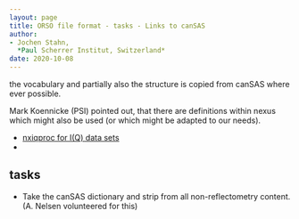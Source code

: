 ```yaml
---
layout: page
title: ORSO file format - tasks - Links to canSAS
author:
- Jochen Stahn,  
  *Paul Scherrer Institut, Switzerland*
date: 2020-10-08
---
```


the vocabulary and partially also the structure is copied from
canSAS where ever possible.

Mark Koennicke (PSI) pointed out, that there are definitions within nexus 
which might also be used (or which might be adapted to our needs).

- [nxiqproc for I(Q) data sets](https://manual.nexusformat.org/classes/applications/NXiqproc.html#nxiqproc)
- 

## tasks

- Take the canSAS dictionary and strip from all non-reflectometry content.
  (A. Nelsen volunteered for this)



